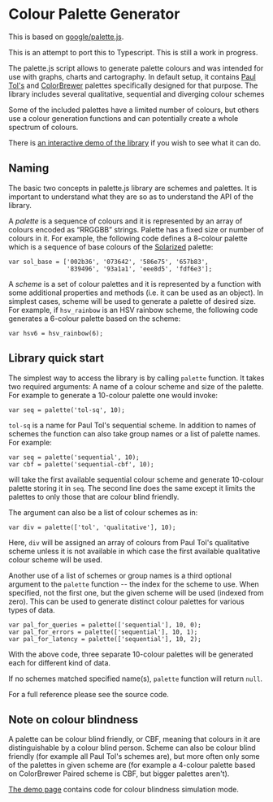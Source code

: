 Colour Palette Generator
========================

This is based on [google/palette.js](https://github.com/google/palette.js).

This is an attempt to port this to Typescript. This is still a work in progress.

The palette.js script allows to generate palette colours and was
intended for use with graphs, charts and cartography.  In default
setup, it contains [Paul Tol's](http://www.sron.nl/~pault) and
[ColorBrewer](http://colorbrewer2.org/) palettes specifically designed
for that purpose.  The library includes several qualitative,
sequential and diverging colour schemes

Some of the included palettes have a limited number of colours, but
others use a colour generation functions and can potentially create
a whole spectrum of colours.

There is [an interactive demo of the
library](http://google.github.io/palette.js/) if you wish to see what
it can do.

Naming
------

The basic two concepts in palette.js library are schemes and palettes.
It is important to understand what they are so as to understand the
API of the library.

A *palette* is a sequence of colours and it is represented by an array
of colours encoded as “RRGGBB” strings.  Palette has a fixed size or
number of colours in it. For example, the following code defines
a 8-colour palette which is a sequence of base colours of the
[Solarized](http://ethanschoonover.com/solarized) palette:

    var sol_base = ['002b36', '073642', '586e75', '657b83',
                    '839496', '93a1a1', 'eee8d5', 'fdf6e3'];

A *scheme* is a set of colour palettes and it is represented by
a function with some additional properties and methods (i.e. it can be
used as an object).  In simplest cases, scheme will be used to
generate a palette of desired size.  For example, if `hsv_rainbow` is
an HSV rainbow scheme, the following code generates a 6-colour palette
based on the scheme:

    var hsv6 = hsv_rainbow(6);

Library quick start
-------------------

The simplest way to access the library is by calling `palette`
function.  It takes two required arguments: A name of a colour scheme
and size of the palette.  For example to generate a 10-colour palette
one would invoke:

    var seq = palette('tol-sq', 10);

`tol-sq` is a name for Paul Tol's sequential scheme.  In addition to
names of schemes the function can also take group names or a list of
palette names.  For example:

    var seq = palette('sequential', 10);
    var cbf = palette('sequential-cbf', 10);

will take the first available sequential colour scheme and generate
10-colour palette storing it in `seq`.  The second line does the same
except it limits the palettes to only those that are colour blind
friendly.

The argument can also be a list of colour schemes as in:

    var div = palette(['tol', 'qualitative'], 10);

Here, `div` will be assigned an array of colours from Paul Tol's
qualitative scheme unless it is not available in which case the first
available qualitative colour scheme will be used.

Another use of a list of schemes or group names is a third optional
argument to the `palette` function -- the index for the scheme to use.
When specified, not the first one, but the given scheme will be used
(indexed from zero).  This can be used to generate distinct colour
palettes for various types of data.

    var pal_for_queries = palette(['sequential'], 10, 0);
    var pal_for_errors = palette(['sequential'], 10, 1);
    var pal_for_latency = palette(['sequential'], 10, 2);

With the above code, three separate 10-colour palettes will be
generated each for different kind of data.

If no schemes matched specified name(s), `palette` function will
return `null`.

For a full reference please see the source code.

Note on colour blindness
------------------------

A palette can be colour blind friendly, or CBF, meaning that colours
in it are distinguishable by a colour blind person.  Scheme can also
be colour blind friendly (for example all Paul Tol's schemes are), but
more often only some of the palettes in given scheme are (for example
a 4-colour palette based on ColorBrewer Paired scheme is CBF, but
bigger palettes aren't).

[The demo page](http://google.github.io/palette.js/) contains code for
colour blindness simulation mode.
